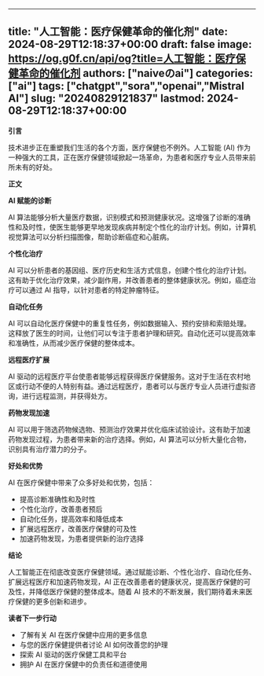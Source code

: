 
---
title: "人工智能：医疗保健革命的催化剂"
date: 2024-08-29T12:18:37+00:00
draft: false
image: https://og.g0f.cn/api/og?title=人工智能：医疗保健革命的催化剂
authors: ["naiveのai"]
categories: ["ai"]
tags: ["chatgpt","sora","openai","Mistral AI"]
slug: "20240829121837"
lastmod: 2024-08-29T12:18:37+00:00
---
**引言**

技术进步正在重塑我们生活的各个方面，医疗保健也不例外。人工智能 (AI) 作为一种强大的工具，正在医疗保健领域掀起一场革命，为患者和医疗专业人员带来前所未有的好处。

**正文**

**AI 赋能的诊断**

AI 算法能够分析大量医疗数据，识别模式和预测健康状况。这增强了诊断的准确性和及时性，使医生能够更早地发现疾病并制定个性化的治疗计划。例如，计算机视觉算法可以分析扫描图像，帮助诊断癌症和心脏病。

**个性化治疗**

AI 可以分析患者的基因组、医疗历史和生活方式信息，创建个性化的治疗计划。这有助于优化治疗效果，减少副作用，并改善患者的整体健康状况。例如，癌症治疗可以通过 AI 指导，以针对患者的特定肿瘤特征。

**自动化任务**

AI 可以自动化医疗保健中的重复性任务，例如数据输入、预约安排和索赔处理。这释放了医生的时间，让他们可以专注于患者护理和研究。自动化还可以提高效率和准确性，从而减少医疗保健的整体成本。

**远程医疗扩展**

AI 驱动的远程医疗平台使患者能够远程获得医疗保健服务。这对于生活在农村地区或行动不便的人特别有益。通过远程医疗，患者可以与医疗专业人员进行虚拟咨询，进行远程监测，并获得处方。

**药物发现加速**

AI 可以用于筛选药物候选物、预测治疗效果并优化临床试验设计。这有助于加速药物发现过程，为患者带来新的治疗选择。例如，AI 算法可以分析大量化合物，识别具有治疗潜力的分子。

**好处和优势**

AI 在医疗保健中带来了众多好处和优势，包括：

* 提高诊断准确性和及时性
* 个性化治疗，改善患者预后
* 自动化任务，提高效率和降低成本
* 扩展远程医疗，改善医疗保健的可及性
* 加速药物发现，为患者提供新的治疗选择

**结论**

人工智能正在彻底改变医疗保健领域。通过赋能诊断、个性化治疗、自动化任务、扩展远程医疗和加速药物发现，AI 正在改善患者的健康状况，提高医疗保健的可及性，并降低医疗保健的整体成本。随着 AI 技术的不断发展，我们期待着未来医疗保健的更多创新和进步。

**读者下一步行动**

* 了解有关 AI 在医疗保健中应用的更多信息
* 与您的医疗保健提供者讨论 AI 如何改善您的护理
* 探索 AI 驱动的医疗保健工具和平台
* 拥护 AI 在医疗保健中的负责任和道德使用